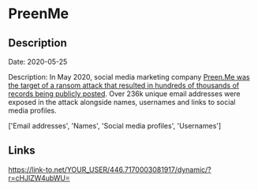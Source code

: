 # PreenMe

## Description

Date: 2020-05-25

Description:
In May 2020, social media marketing company <a href="https://www.riskbasedsecurity.com/2020/06/24/personal-data-of-350000-social-media-influencers-and-users-compromised-following-preen-me-hack/" target="_blank" rel="noopener">Preen.Me was the target of a ransom attack that resulted in hundreds of thousands of records being publicly posted</a>. Over 236k unique email addresses were exposed in the attack alongside names, usernames and links to social media profiles.


['Email addresses', 'Names', 'Social media profiles', 'Usernames']

## Links

https://link-to.net/YOUR_USER/446.7170003081917/dynamic/?r=cHJlZW4ubWU=